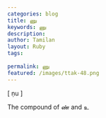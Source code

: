 ```yaml
---
categories: blog
title: ணு
keywords: ணு
description: 
author: Tamilan
layout: Ruby
tags: 
 
permalink: ணு
featured: /images/ttak-48.png
---
```

  
[ ṇu ]  
  
The compound of ண் and உ